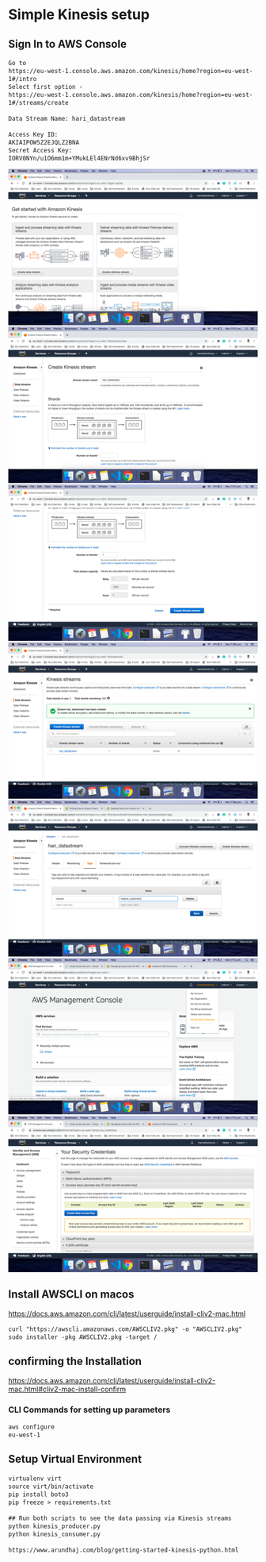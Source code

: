 # Simple Kinesis setup

## Sign In to AWS Console
```
Go to 
https://eu-west-1.console.aws.amazon.com/kinesis/home?region=eu-west-1#/intro 
Select first option - 
https://eu-west-1.console.aws.amazon.com/kinesis/home?region=eu-west-1#/streams/create

Data Stream Name: hari_datastream

Access Key ID:
AKIAIPOW5Z2EJQLZ2BNA
Secret Access Key:
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
```

![Amazon Kinesis](1.png)
![Amazon Kinesis](2.png)
![Amazon Kinesis](3.png)
![Amazon Kinesis](4.png)
![Amazon Kinesis](5.png)
![Amazon Kinesis](6.png)
![Amazon Kinesis](7.png)

## Install AWSCLI on macos
https://docs.aws.amazon.com/cli/latest/userguide/install-cliv2-mac.html
```
curl "https://awscli.amazonaws.com/AWSCLIV2.pkg" -o "AWSCLIV2.pkg"
sudo installer -pkg AWSCLIV2.pkg -target /
```

## confirming the Installation
https://docs.aws.amazon.com/cli/latest/userguide/install-cliv2-mac.html#cliv2-mac-install-confirm

### CLI Commands for setting up parameters
```
aws configure
eu-west-1
```

## Setup Virtual Environment
```
virtualenv virt
source virt/bin/activate
pip install boto3
pip freeze > requirements.txt

## Run both scripts to see the data passing via Kinesis streams
python kinesis_producer.py
python kinesis_consumer.py

https://www.arundhaj.com/blog/getting-started-kinesis-python.html
```

